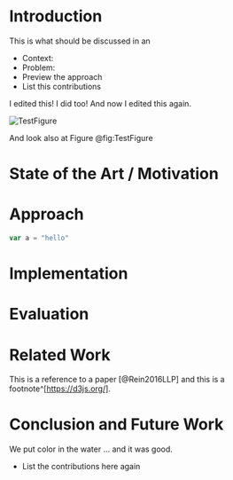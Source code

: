 # Introduction

<!-- Is a comment -->

This is what should be discussed in an 

- Context:
- Problem:
- Preview the approach
- List this contributions


I edited this!
I did too!
And now I edited this again.

![TestFigure](../figures/testdrawio "A figure created with drawio.")

And look also at Figure @fig:TestFigure

# State of the Art / Motivation

# Approach

```javascript
var a = "hello"
```

# Implementation

# Evaluation

# Related Work

This is a reference to a paper [@Rein2016LLP] and this is a footnote^[https://d3js.org/]. 

# Conclusion and Future Work

We put color in the water ... and it was good. 


- List the contributions here again